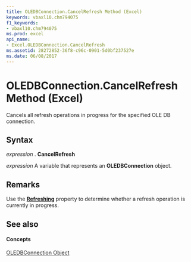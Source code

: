 ```yaml
---
title: OLEDBConnection.CancelRefresh Method (Excel)
keywords: vbaxl10.chm794075
f1_keywords:
- vbaxl10.chm794075
ms.prod: excel
api_name:
- Excel.OLEDBConnection.CancelRefresh
ms.assetid: 28272852-36f8-c96c-0901-5d0bf237527e
ms.date: 06/08/2017
---
```



# OLEDBConnection.CancelRefresh Method (Excel)

Cancels all refresh operations in progress for the specified OLE DB connection.


## Syntax

 _expression_ . **CancelRefresh**

 _expression_ A variable that represents an **OLEDBConnection** object.


## Remarks

Use the **[Refreshing](oledbconnection-refreshing-property-excel.md)** property to determine whether a refresh operation is currently in progress.


## See also


#### Concepts


[OLEDBConnection Object](oledbconnection-object-excel.md)

